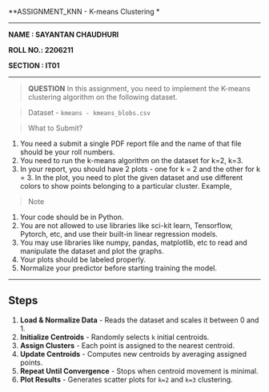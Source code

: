  **ASSIGNMENT_KNN - K-means Clustering *

-----------------------------------------------------------------------------------------------------------------------------------------------------------

**NAME : SAYANTAN CHAUDHURI**

**ROLL NO.: 2206211**

**SECTION : IT01**

-----------------------------------------------------------------------------------------------------------------------------------------------------------
> **QUESTION**
In this assignment, you need to implement the K-means clustering
algorithm on the following dataset.

> Dataset - `kmeans - kmeans_blobs.csv`

> What to Submit?
1. You need a submit a single PDF report file and the name of
that file should be your roll numbers.
2. You need to run the k-means algorithm on the dataset for k=2,
k=3.
3. In your report, you should have 2 plots - one for k = 2 and
the other for k = 3. In the plot, you need to plot the given
dataset and use different colors to show points belonging to a
particular cluster. Example,

> Note
1. Your code should be in Python.
2. You are not allowed to use libraries like sci-kit learn, Tensorflow,
Pytorch, etc, and use their built-in linear regression models.
3. You may use libraries like numpy, pandas, matplotlib, etc to read
and manipulate the dataset and plot the graphs.
4. Your plots should be labeled properly.
5. Normalize your predictor before starting training the model.

----------------------------------------------------------------------------------------------------------------------------------------------------------------

## Steps
1. **Load & Normalize Data** - Reads the dataset and scales it between 0 and 1.
2. **Initialize Centroids** - Randomly selects `k` initial centroids.
3. **Assign Clusters** - Each point is assigned to the nearest centroid.
4. **Update Centroids** - Computes new centroids by averaging assigned points.
5. **Repeat Until Convergence** - Stops when centroid movement is minimal.
6. **Plot Results** - Generates scatter plots for `k=2` and `k=3` clustering.
